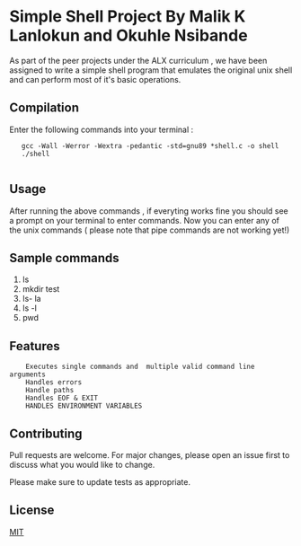 # Simple Shell Project By Malik K Lanlokun and Okuhle Nsibande

As part of the peer projects under the ALX curriculum , we have been assigned to write a simple shell program that emulates the original unix shell and can perform most of it's basic operations. 

##  Compilation

Enter the following commands into your terminal : 

 ```
    gcc -Wall -Werror -Wextra -pedantic -std=gnu89 *shell.c -o shell 
    ./shell
    
 ```


## Usage

 After running the above commands , if everyting works fine you should see a prompt on your terminal to enter commands.
 Now you can enter any of the unix commands ( please note that pipe commands are not working yet!)

## Sample commands

1. ls
2. mkdir test
3. ls- la
4. ls -l 
5. pwd


## Features 

        Executes single commands and  multiple valid command line arguments
        Handles errors 
        Handle paths
        Handles EOF & EXIT 
        HANDLES ENVIRONMENT VARIABLES
        

## Contributing

Pull requests are welcome. For major changes, please open an issue first
to discuss what you would like to change.

Please make sure to update tests as appropriate.

## License

[MIT](https://choosealicense.com/licenses/mit/)